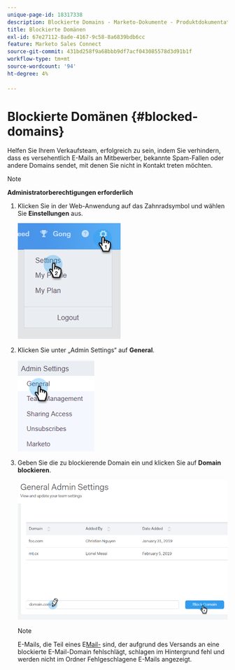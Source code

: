 ```yaml
---
unique-page-id: 18317338
description: Blockierte Domains - Marketo-Dokumente - Produktdokumentation
title: Blockierte Domänen
exl-id: 67e27112-8ade-4167-9c58-8a6839bdb6cc
feature: Marketo Sales Connect
source-git-commit: 431bd258f9a68bbb9df7acf043085578d3d91b1f
workflow-type: tm+mt
source-wordcount: '94'
ht-degree: 4%

---
```


# Blockierte Domänen {#blocked-domains}

Helfen Sie Ihrem Verkaufsteam, erfolgreich zu sein, indem Sie verhindern, dass es versehentlich E-Mails an Mitbewerber, bekannte Spam-Fallen oder andere Domains sendet, mit denen Sie nicht in Kontakt treten möchten.

>[!NOTE]
>
>**Administratorberechtigungen erforderlich**

1. Klicken Sie in der Web-Anwendung auf das Zahnradsymbol und wählen Sie **Einstellungen** aus.

   ![](assets/one-3.png)

1. Klicken Sie unter „Admin Settings“ auf **General**.

   ![](assets/two-3.png)

1. Geben Sie die zu blockierende Domain ein und klicken Sie auf **Domain blockieren**.

   ![](assets/three-3.png)

   >[!NOTE]
   >
   >E-Mails, die Teil eines E[Mail-](/help/marketo/product-docs/marketo-sales-connect/email/using-the-compose-window/sending-emails-via-group-email.md) sind, der aufgrund des Versands an eine blockierte E-Mail-Domain fehlschlägt, schlagen im Hintergrund fehl und werden nicht im Ordner Fehlgeschlagene E-Mails angezeigt.
